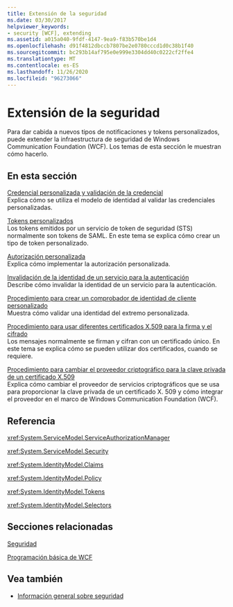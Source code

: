```yaml
---
title: Extensión de la seguridad
ms.date: 03/30/2017
helpviewer_keywords:
- security [WCF], extending
ms.assetid: a015a040-9fdf-4147-9ea9-f83b570be1d4
ms.openlocfilehash: d91f4812dbccb7807be2e0780cccd1d0c38b1f40
ms.sourcegitcommit: bc293b14af795e0e999e3304dd40c0222cf2ffe4
ms.translationtype: MT
ms.contentlocale: es-ES
ms.lasthandoff: 11/26/2020
ms.locfileid: "96273066"
---
```

# <a name="extending-security"></a>Extensión de la seguridad

Para dar cabida a nuevos tipos de notificaciones y tokens personalizados, puede extender la infraestructura de seguridad de Windows Communication Foundation (WCF). Los temas de esta sección le muestran cómo hacerlo.  
  
## <a name="in-this-section"></a>En esta sección  
  
 [Credencial personalizada y validación de la credencial](custom-credential-and-credential-validation.md)  
 Explica cómo se utiliza el modelo de identidad al validar las credenciales personalizadas.  
  
 [Tokens personalizados](custom-tokens.md)  
 Los tokens emitidos por un servicio de token de seguridad (STS) normalmente son tokens de SAML. En este tema se explica cómo crear un tipo de token personalizado.  
  
 [Autorización personalizada](custom-authorization.md)  
 Explica cómo implementar la autorización personalizada.  
  
 [Invalidación de la identidad de un servicio para la autenticación](overriding-the-identity-of-a-service-for-authentication.md)  
 Describe cómo invalidar la identidad de un servicio para la autenticación.  
  
 [Procedimiento para crear un comprobador de identidad de cliente personalizado](how-to-create-a-custom-client-identity-verifier.md)  
 Muestra cómo validar una identidad del extremo personalizada.  
  
 [Procedimiento para usar diferentes certificados X.509 para la firma y el cifrado](how-to-use-separate-x-509-certificates-for-signing-and-encryption.md)  
 Los mensajes normalmente se firman y cifran con un certificado único. En este tema se explica cómo se pueden utilizar dos certificados, cuando se requiere.  
  
 [Procedimiento para cambiar el proveedor criptográfico para la clave privada de un certificado X.509](change-cryptographic-provider-x509-certificate-private-key.md)  
 Explica cómo cambiar el proveedor de servicios criptográficos que se usa para proporcionar la clave privada de un certificado X. 509 y cómo integrar el proveedor en el marco de Windows Communication Foundation (WCF).  
  
## <a name="reference"></a>Referencia  

 <xref:System.ServiceModel.ServiceAuthorizationManager>  
  
 <xref:System.ServiceModel.Security>  
  
 <xref:System.IdentityModel.Claims>  
  
 <xref:System.IdentityModel.Policy>  
  
 <xref:System.IdentityModel.Tokens>  
  
 <xref:System.IdentityModel.Selectors>  
  
## <a name="related-sections"></a>Secciones relacionadas  

 [Seguridad](../feature-details/security.md)  
  
 [Programación básica de WCF](../basic-wcf-programming.md)  
  
## <a name="see-also"></a>Vea también

- [Información general sobre seguridad](../feature-details/security-overview.md)

